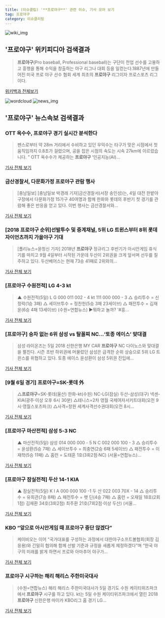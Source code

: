 ```yaml
---
title: (이슈클립) '**프로야구**' 관련 이슈, 기사 모아 보기
tag: 프로야구
category: 이슈클리핑
---
```

![wiki_img](https://user-images.githubusercontent.com/42597476/44503234-41136a80-a6d0-11e8-9071-6fc6418eafe4.png)
## **'**프로야구**'** 위키피디아 검색결과
>**프로야구**(Pro baseball, Professional baseball)는 구단이 전업 선수를 고용하고 흥행을 통해 수익을 창출하는 야구 리그나 대회 등을 일컫는다.1887년에 만들어진 미국 프로 야구 선수 협회 세계 최초의 **프로야구** 리그이자 프로스포츠 리그이다.

<a href="https://ko.wikipedia.org/wiki/프로야구" target="_blank">위키백과 전체보기</a>

![wordcloud](https://s3.ap-northeast-2.amazonaws.com/lyrics101-wordcloud/2018-09-05-1536153348.png)
![news_img](https://user-images.githubusercontent.com/42597476/44507050-1206f400-a6e4-11e8-8d98-7ffbfebb353f.png)
## **'**프로야구**'** 뉴스속보 검색결과
### OTT 옥수수, **프로야구** 경기 실시간 분석한다

>펜스로부터 약 28m 거리에서 수비하고 있던 우익수는 타구가 맞은 시점에서 첫 움직임까지 0.8초가 걸렸으며, 공을 잡은 시점의 속도는 시속 27km에 이르렀습니다. ” OTT 옥수수가 제공하는 **프로야구** ‘인공지능(AI)...

<a href="http://www.zdnet.co.kr/ArticleView.asp?artice_id=20180905082206" target="_blank">기사 전체 보기</a>

### 금산경찰서, 다문화가정 **프로야구** 관람 행사

>[충남일보] [충남일보 박경래 기자]금산경찰서(서장 송인성)는, 4일 대전 한밭야구장에서 다문화가정 15가구 40여명과 함께 한화와 롯데의 후반기 첫 경기를 관람해 좋은 반응을 얻고 있다. 이번 행사는 금산경찰서와...

<a href="http://www.chungnamilbo.com/news/articleView.html?idxno=463281" target="_blank">기사 전체 보기</a>

### [2018 **프로야구** 순위]선발투수 및 중계채널, 5위 LG 트윈스부터 8위 롯데자이언츠까지 가을야구 기대

>[폴리뉴스=윤청신 기자] 2018년 **프로야구** 정규리그 후반기가 아시안게임 휴식기를 마치고 9월 4일부터 시작된 가운데 두산이 2위권을 크게 앞서며 선두를 질주하고 있다. 두산베어스는 현재 73승 41패로 2위와의...

<a href="http://www.polinews.co.kr/news/article.html?no=366536" target="_blank">기사 전체 보기</a>

### [**프로야구** 수원전적] LG 4-3 kt

>▲ 수원전적(5일) L G 000 011 002 - 4 kt 111 000 000 - 3 △ 승리투수 = 신정락(1승 3패) △ 세이브투수 = 정찬헌(5승 3패 23세이브) △ 패전투수 = 김재윤(6승 4패 13세이브) (수원=연합뉴스) ▶뭐하고 놀까? '#흥...

<a href="http://app.yonhapnews.co.kr/YNA/Basic/SNS/r.aspx?c=AKR20180905183700007&did=1195m" target="_blank">기사 전체 보기</a>

### [**프로야구**] 승차 없는 6위 삼성 vs 탈꼴찌 NC…‘토종 에이스’ 맞대결

>삼성 라이온즈는 5일 2018 신한은행 MY CAR **프로야구** NC 다이노스와 맞대결을 펼친다. 시즌 초반 하위권에 머물렀던 삼성은 급격한 순위 상승으로 5위 LG 트윈스를 위협하고 있다. 토종 에이스 윤성환이 삼성 5위권 진입에...

<a href="http://www.newspim.com/news/view/20180905000452" target="_blank">기사 전체 보기</a>

### [9월 6일 경기] **프로야구**=SK-롯데 外

>△**프로야구**=SK-롯데(울산) 한화-kt(수원) NC-LG(잠실) 두산-삼성(대구) 넥센-KIA(광주·이상 오후 6시 30분) △테니스=2차 영월 국제여자서키트대회(오전 9시·영월스포츠파크) △사격=창원 세계사격선수권대회(오전 8시...

<a href="http://news20.busan.com/controller/newsController.jsp?newsId=20180905000324" target="_blank">기사 전체 보기</a>

### [**프로야구** 마산전적] 삼성 5-3 NC

>▲ 마산전적(5일) 삼성 014 000 000 - 5 N C 002 000 100 - 3 △ 승리투수 = 윤성환(5승 7패) △ 세이브투수 = 최충연(2승 6패 5세이브) △ 패전투수 = 이재학(5승 11패) △ 홈런 = 도태훈 1호(3회2점·NC) (서울=연합뉴스)...

<a href="http://app.yonhapnews.co.kr/YNA/Basic/SNS/r.aspx?c=AKR20180905183200007&did=1195m" target="_blank">기사 전체 보기</a>

### [**프로야구** 잠실전적] 두산 14-1 KIA

>▲ 잠실전적(5일) K I A 000 000 100 -1 두 산 022 003 70X - 14 △ 승리투수 = 유희관(7승 8패) △ 패전투수 = 팻 딘(4승 7패) △ 홈런 = 오재일 18호(2회1점) 김재환 34호(3회2점) 최주환 21호(7회2점·이상 두산) (서울...

<a href="http://app.yonhapnews.co.kr/YNA/Basic/SNS/r.aspx?c=AKR20180905182700007&did=1195m" target="_blank">기사 전체 보기</a>

### KBO “앞으로 아시안게임 때 **프로야구** 중단 않겠다”

>케이비오는 이어 “국가대표를 구성하는 과정에서 대한야구소프트볼협회(회장 김응용)와 긴밀히 협의해 함께 선발 기준과 규정을 새롭게 제정하겠다”며 “한국 야구의 미래를 밝게 하면서 프로와 아마추어 야구가...

<a href="http://www.hani.co.kr/arti/sports/sports_general/860767.html" target="_blank">기사 전체 보기</a>

### **프로야구** 시구하는 해리 해리스 주한미국대사

>(수원=연합뉴스) 해리 해리스 주한미국대사가 5일 경기도 수원 케이티위즈파크에서 **프로야구** 시구를 하고 있다. kt는 5일 수원 케이티위즈파크에서 열린 2018 **프로야구** 신한은행 마이카 KBO리그 홈 경기 LG...

<a href="http://app.yonhapnews.co.kr/YNA/Basic/SNS/r.aspx?c=PYH20180905207400007&did=1196m" target="_blank">기사 전체 보기</a>


